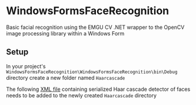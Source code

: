 # WindowsFormsFaceRecognition

Basic facial recognition using the EMGU CV .NET wrapper to the OpenCV image processing library within a Windows Form

## Setup

In your project's `WindowsFormsFaceRecognition\WindowsFormsFaceRecognition\bin\Debug` directory create a new folder named `Haarcascade` 

The following [XML file](https://github.com/opencv/opencv/blob/master/data/haarcascades/haarcascade_frontalface_alt.xml) containing serialized Haar cascade detector of faces needs to be added to the newly created `Haarcascade` directory 
